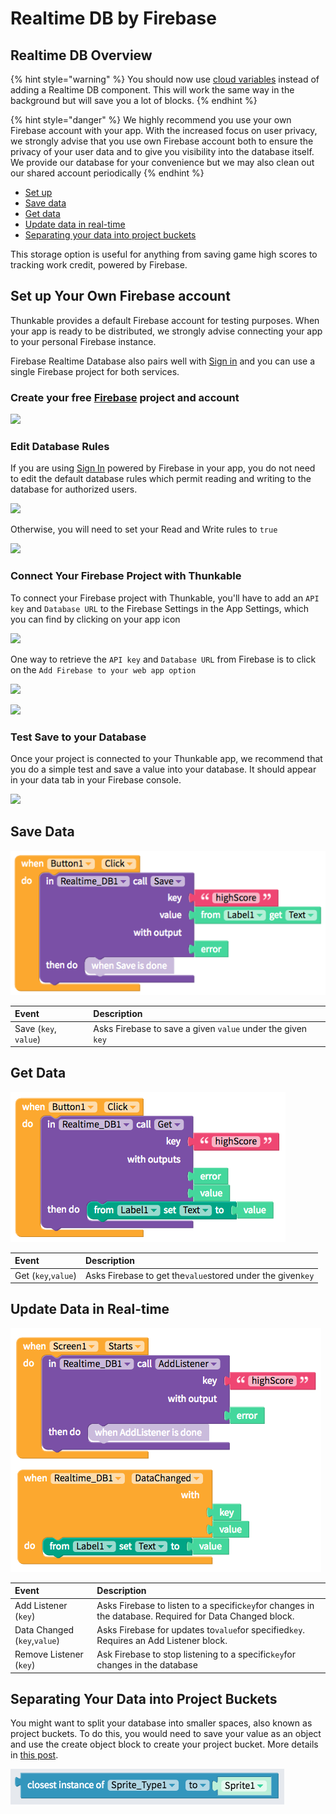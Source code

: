 # Realtime DB by Firebase

## Realtime DB Overview

{% hint style="warning" %}
You should now use [cloud variables](variables.md#app-stored-and-cloud-variables) instead of adding a Realtime DB component. This will work the same way in the background but will save you a lot of blocks.
{% endhint %}

{% hint style="danger" %}
We highly recommend you use your own Firebase account with your app. With the increased focus on user privacy, we strongly advise that you use own Firebase account both to ensure the privacy of your user data and to give you visibility into the database itself. We provide our database for your convenience but we may also clean out our shared account periodically
{% endhint %}

* [Set up](realtime-db.md#set-up)
* [Save data](realtime-db.md#save-data)
* [Get data](realtime-db.md#get-data)
* [Update data in real-time](realtime-db.md#update-data-in-real-time)
* [Separating your data into project buckets](realtime-db.md#separating-your-data-into-project-buckets)

This storage option is useful for anything from saving game high scores to tracking work credit, powered by Firebase.

## Set up Your Own Firebase account

Thunkable provides a default Firebase account for testing purposes. When your app is ready to be distributed, we strongly advise connecting your app to your personal Firebase instance.

Firebase Realtime Database also pairs well with [Sign in](https://github.com/thunkable/thunkable-docs/tree/4a752596e288fca776105e94dc5e863bb9a3e25a/ios/components/screen-layout/authentication/sign-in.md) and you can use a single Firebase project for both services.

### Create your free [Firebase](https://firebase.google.com/) project and account

![](.gitbook/assets/firebase-fig-3%20%281%29.png)

### Edit Database Rules

If you are using [Sign In](sign-in-1.md) powered by Firebase in your app, you do not need to edit the default database rules which permit reading and writing to the database for authorized users.

![](.gitbook/assets/firebase-fig-7.png)

Otherwise, you will need to set your Read and Write rules to `true`

![](.gitbook/assets/firebase-fig-8.png)

### Connect Your Firebase Project with Thunkable

To connect your Firebase project with Thunkable, you'll have to add an `API key` and `Database URL` to the Firebase Settings in the App Settings, which you can find by clicking on your app icon

![](.gitbook/assets/thunkable-documentation-exhibits-67%20%281%29.png)

One way to retrieve the `API key` and `Database URL` from Firebase is to click on the `Add Firebase to your web app option`

![](.gitbook/assets/thunkable-documentation-exhibits-68.png)

![](.gitbook/assets/thunkable-documentation-exhibits-69%20%281%29.png)

### Test Save to your Database

Once your project is connected to your Thunkable app, we recommend that you do a simple test and save a value into your database. It should appear in your data tab in your Firebase console.

![](.gitbook/assets/firebase-fig-10.png)

## Save Data

![](.gitbook/assets/firebase-fig-11.png)

| Event | Description |
| :--- | :--- |
| Save \(`key`, `value`\) | Asks Firebase to save a given `value` under the given `key` |

## Get Data

![](.gitbook/assets/firebase-fig-12.png)

| Event | Description |
| :--- | :--- |
| Get \(`key`,`value`\) | Asks Firebase to get the`value`stored under the given`key` |

## Update Data in Real-time

![](.gitbook/assets/firebase-fig-13.png)

| Event | Description |
| :--- | :--- |
| Add Listener \(`key`\) | Asks Firebase to listen to a specific`key`for changes in the database. Required for Data Changed block. |
| Data Changed \(`key`,`value`\) | Asks Firebase for updates to`value`for specified`key`. Requires an Add Listener block. |
| Remove Listener \(`key`\) | Ask Firebase to stop listening to a specific`key`for changes in the database |

## Separating Your Data into Project Buckets

You might want to split your database into smaller spaces, also known as project buckets. To do this, you would need to save your value as an object and use the create object block to create your project bucket. More details in [this post](https://community.thunkable.com/t/project-bucket-option-in-ios/31957).

![Thanks to our power Thunker @actech for this awesome tip!](.gitbook/assets/image%20%28110%29.png)

